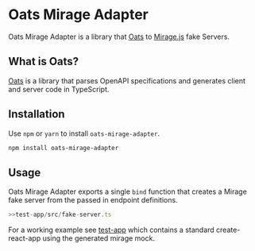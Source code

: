 # Oats Mirage Adapter

Oats Mirage Adapter is a library that [Oats](https://github.com/smartlyio/oats) to [Mirage.js](https://github.com/miragejs/miragejs) fake Servers.

## What is Oats?

[Oats](https://github.com/smartlyio/oats) is a library that parses OpenAPI specifications and generates client and server code in TypeScript.

## Installation

Use `npm` or `yarn` to install `oats-mirage-adapter`.

```bash
npm install oats-mirage-adapter
```

## Usage

Oats Mirage Adapter exports a single `bind` function that creates a Mirage fake server from the passed in endpoint definitions.


```ts
>>test-app/src/fake-server.ts
```

For a working example see [test-app](https://github.com/smartlyio/oats-mirage-adapter/tree/master/test-app) which contains a standard create-react-app using the generated mirage mock.
